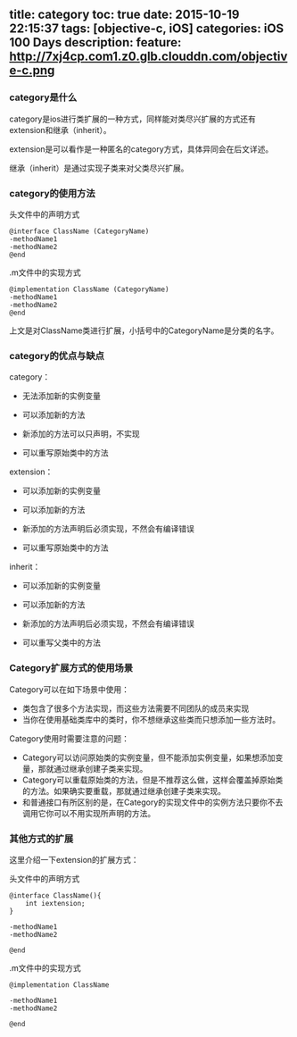 title: category
toc: true
date: 2015-10-19 22:15:37
tags: [objective-c, iOS]
categories: iOS 100 Days
description: 
feature: http://7xj4cp.com1.z0.glb.clouddn.com/objective-c.png
---

### category是什么

category是ios进行类扩展的一种方式，同样能对类尽兴扩展的方式还有extension和继承（inherit）。

extension是可以看作是一种匿名的category方式，具体异同会在后文详述。

继承（inherit）是通过实现子类来对父类尽兴扩展。

### category的使用方法

头文件中的声明方式

```
@interface ClassName (CategoryName)  
-methodName1  
-methodName2  
@end  
```

.m文件中的实现方式

```
@implementation ClassName (CategoryName)  
-methodName1  
-methodName2  
@end  
```

上文是对ClassName类进行扩展，小括号中的CategoryName是分类的名字。

### category的优点与缺点

category：

+ 无法添加新的实例变量

+ 可以添加新的方法

+ 新添加的方法可以只声明，不实现

+ 可以重写原始类中的方法

extension：

+ 可以添加新的实例变量

+ 可以添加新的方法

+ 新添加的方法声明后必须实现，不然会有编译错误

+ 可以重写原始类中的方法

inherit：

+ 可以添加新的实例变量

+ 可以添加新的方法

+ 新添加的方法声明后必须实现，不然会有编译错误

+ 可以重写父类中的方法

### Category扩展方式的使用场景

Category可以在如下场景中使用：

+ 类包含了很多个方法实现，而这些方法需要不同团队的成员来实现
+ 当你在使用基础类库中的类时，你不想继承这些类而只想添加一些方法时。
 
Category使用时需要注意的问题：

+ Category可以访问原始类的实例变量，但不能添加实例变量，如果想添加变量，那就通过继承创建子类来实现。
+ Category可以重载原始类的方法，但是不推荐这么做，这样会覆盖掉原始类的方法。如果确实要重载，那就通过继承创建子类来实现。
+ 和普通接口有所区别的是，在Category的实现文件中的实例方法只要你不去调用它你可以不用实现所声明的方法。

### 其他方式的扩展

这里介绍一下extension的扩展方式：

头文件中的声明方式

```
@interface ClassName(){
    int iextension;
}

-methodName1  
-methodName2 

@end
```

.m文件中的实现方式

```
@implementation ClassName

-methodName1  
-methodName2 

@end
```


















